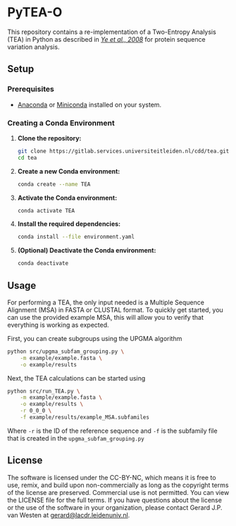 # PyTEA-O

This repository contains a re-implementation of a Two-Entropy Analysis (TEA) in Python as described in [*Ye et al., 2008*](https://pubmed.ncbi.nlm.nih.gov/18304936/) for protein sequence variation analysis.

## Setup

### Prerequisites
- [Anaconda](https://www.anaconda.com/products/distribution) or [Miniconda](https://docs.conda.io/en/latest/miniconda.html) installed on your system.

### Creating a Conda Environment

1. **Clone the repository:**
    ```sh
    git clone https://gitlab.services.universiteitleiden.nl/cdd/tea.git
    cd tea
    ```

2. **Create a new Conda environment:**
    ```sh
    conda create --name TEA
    ```

3. **Activate the Conda environment:**
    ```sh
    conda activate TEA
    ```

4. **Install the required dependencies:**
    ```sh
    conda install --file environment.yaml
    ```

5. **(Optional) Deactivate the Conda environment:**
    ```sh
    conda deactivate
    ```

## Usage

For performing a TEA, the only input needed is a Multiple Sequence Alignment (MSA) in FASTA or CLUSTAL format.
To quickly get started, you can use the provided example MSA, this will allow you to verify that everything is working as expected.

First, you can create subgroups using the UPGMA algorithm 

```bash
python src/upgma_subfam_grouping.py \
    -m example/example.fasta \
    -o example/results
```

Next, the TEA calculations can be started using

```bash
python src/run_TEA.py \
    -m example/example.fasta \
    -o example/results \
    -r 0_0_0 \
    -f example/results/example_MSA.subfamiles
```

Where ```-r``` is the ID of the reference sequence and ```-f``` is the subfamily file that is created in the ```upgma_subfam_grouping.py```

## License

The software is licensed under the CC-BY-NC, which means it is free to use, remix, and build upon non-commercially as long as the copyright terms of the license are preserved. Commercial use is not permitted. You can view the LICENSE file for the full terms. If you have questions about the license or the use of the software in your organization, please contact Gerard J.P. van Westen at gerard@lacdr.leidenuniv.nl.
